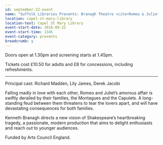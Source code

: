 ```yaml
---
id: september-22-event
name: "Suffolk Libraries Presents: Branagh Theatre <cite>Romeo & Juliet</cite>"
location: capel-st-mary-library
location-text: Capel St Mary Library
event-start-date: 2016-09-22
event-start-time: 1345
event-category: presents
breadcrumb: y
---
```

Doors open at 1.30pm and screening starts at 1.45pm.

Tickets cost £10.50 for adults and £8 for concessions, including refreshments.

<hr>

Principal cast: Richard Madden, Lily James, Derek Jacobi

Falling madly in love with each other, Romeo and Juliet’s amorous affair is swiftly derailed by their families, the Montagues and the Capulets. A long-standing feud between them threatens to tear the lovers apart, and will have devastating consequences for both families.

Kenneth Branagh directs a new vision of Shakespeare’s heartbreaking tragedy, a passionate, modern production that aims to delight enthusiasts and reach out to younger audiences.

Funded by Arts Council England.
